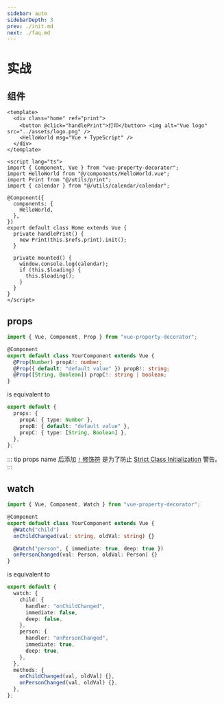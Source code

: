 ```yaml
---
sidebar: auto
sidebarDepth: 3
prev: ./init.md
next: ./faq.md
---
```


# 实战

## 组件

```vue
<template>
  <div class="home" ref="print">
    <button @click="handlePrint">打印</button> <img alt="Vue logo" src="../assets/logo.png" />
    <HelloWorld msg="Vue + TypeScript" />
  </div>
</template>

<script lang="ts">
import { Component, Vue } from "vue-property-decorator";
import HelloWorld from "@/components/HelloWorld.vue";
import Print from "@/utils/print";
import { calendar } from "@/utils/calendar/calendar";

@Component({
  components: {
    HelloWorld,
  },
})
export default class Home extends Vue {
  private handlePrint() {
    new Print(this.$refs.print).init();
  }

  private mounted() {
    window.console.log(calendar);
    if (this.$loading) {
      this.$loading();
    }
  }
}
</script>
```

## props

```ts
import { Vue, Component, Prop } from "vue-property-decorator";

@Component
export default class YourComponent extends Vue {
  @Prop(Number) propA!: number;
  @Prop({ default: "default value" }) propB!: string;
  @Prop([String, Boolean]) propC!: string | boolean;
}
```

is equivalent to

```ts
export default {
  props: {
    propA: { type: Number },
    propB: { default: "default value" },
    propC: { type: [String, Boolean] },
  },
};
```

::: tip
props name 后添加 [`!` 修饰符](http://www.typescriptlang.org/docs/handbook/release-notes/typescript-2-7.html) 是为了防止 [Strict Class Initialization](http://www.typescriptlang.org/docs/handbook/release-notes/typescript-2-7.html) 警告。
:::

## watch

```ts
import { Vue, Component, Watch } from "vue-property-decorator";

@Component
export default class YourComponent extends Vue {
  @Watch("child")
  onChildChanged(val: string, oldVal: string) {}

  @Watch("person", { immediate: true, deep: true })
  onPersonChanged(val: Person, oldVal: Person) {}
}
```

is equivalent to

```ts
export default {
  watch: {
    child: {
      handler: "onChildChanged",
      immediate: false,
      deep: false,
    },
    person: {
      handler: "onPersonChanged",
      immediate: true,
      deep: true,
    },
  },
  methods: {
    onChildChanged(val, oldVal) {},
    onPersonChanged(val, oldVal) {},
  },
};
```

